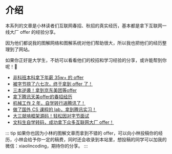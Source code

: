 # 介绍

本系列的文章是小林读者们互联网春招、秋招的真实经历，基本都是拿下互联网一线大厂 offer 的经验分享。

因为他们都说我的图解网络和图解系统对他们帮助很大，所以我也把他们的经历整理到了网站。

如果你正好是大学生，不妨可以看看他们的校招和学习经验的分享，或许能帮到你呢！:muscle:

- [非科班本科拿下年薪 35w+ 的 offer](/reader_nb/1_reader.md)
- [被字节捞了六七次，终于拿到 offer 了！](/reader_nb/2_reader.md)
- [三本逆袭！拿到京东美团等offer](/reader_nb/3_reader.md)
- [拿下腾讯天美offer的春招经历](/reader_nb/4_reader.md)
- [机械工作 2 年，自学转行进腾讯了！](/reader_nb/5_reader.md)
- [做了国外 CS 课程的 lab，拿到腾讯实习！](/reader_nb/6_reader.md)
- [大三就啃框架源码！轻松因对字节面试](/reader_nb/7_reader.md)
- [文科生自学转码，成功拿下众多互联网大厂 offer！](/reader_nb/8_reader.md)

::: tip
如果你也因为小林的图解文章而拿到不错的 offer，可以向小林投稿你的经历，小林会给予你一定的稿费，同时还会收录到本站里，想投稿的同学可以加我的微信：xiaolincoding，期待你的分享。
:::
